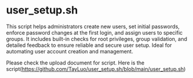 # user_setup.sh
This script helps administrators create new users, set initial passwords, enforce password changes at the first login, and assign users to specific groups. It includes built-in checks for root privileges, group validation, and detailed feedback to ensure reliable and secure user setup. Ideal for automating user account creation and management.

Please check the upload document for script.
Here is the script(https://github.com/TayLuo/user_setup.sh/blob/main/user_setup.sh)
